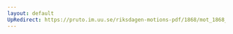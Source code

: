 ```yaml
---
layout: default
UpRedirect: https://pruto.im.uu.se/riksdagen-motions-pdf/1868/mot_1868__ak__162.pdf
---
```

